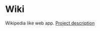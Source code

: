 # Wiki
Wikipedia like web app.
[Project description](https://cs50.harvard.edu/web/2020/projects/1/wiki/) 
